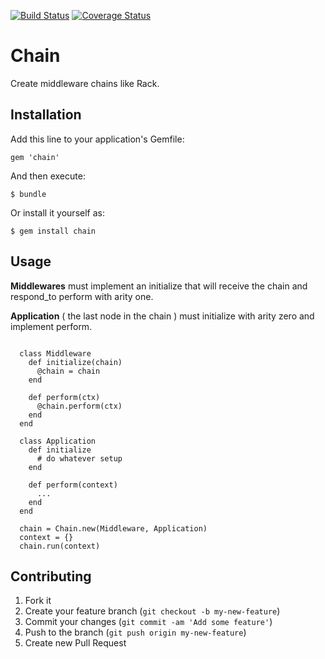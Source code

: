 [![Build Status](https://travis-ci.org/tdantas/chain.svg?branch=master)](https://travis-ci.org/tdantas/chain)
[![Coverage Status](https://coveralls.io/repos/tdantas/chain/badge.png)](https://coveralls.io/r/tdantas/chain)

# Chain

 Create middleware chains like Rack.

## Installation

Add this line to your application's Gemfile:

    gem 'chain'

And then execute:

    $ bundle

Or install it yourself as:

    $ gem install chain

## Usage

**Middlewares** must implement an initialize that will receive the chain and respond_to perform with arity one.

**Application** ( the last node in the chain ) must initialize with arity zero and implement perform.  


````

  class Middleware
    def initialize(chain)
      @chain = chain
    end

    def perform(ctx)
      @chain.perform(ctx)
    end
  end

  class Application
    def initialize
      # do whatever setup
    end

    def perform(context)
      ...
    end
  end

  chain = Chain.new(Middleware, Application)
  context = {}
  chain.run(context)

````

  


## Contributing

1. Fork it
2. Create your feature branch (`git checkout -b my-new-feature`)
3. Commit your changes (`git commit -am 'Add some feature'`)
4. Push to the branch (`git push origin my-new-feature`)
5. Create new Pull Request
